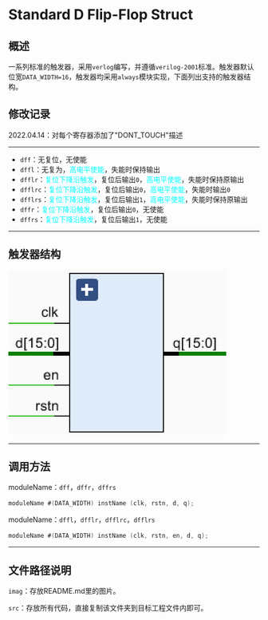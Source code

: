 # Standard D Flip-Flop Struct
## 概述

一系列标准的触发器，采用`verlog`编写，并遵循`verilog-2001`标准。触发器默认位宽`DATA_WIDTH=16`，触发器均采用`always`模块实现，下面列出支持的触发器结构。
## 修改记录
2022.04.14：对每个寄存器添加了"DONT_TOUCH"描述

---

- `dff`：无复位，无使能
- `dffl`：无复为，<font color=Aqua>高电平使能</font>，失能时保持输出
- `dfflr`：<font color=Aqua>复位下降沿触发</font>，复位后输出`0`，<font color=Aqua>高电平使能</font>，失能时保持原输出
- `dfflrc`：<font color=Aqua>复位下降沿触发</font>，复位后输出`0`，<font color=Aqua>高电平使能</font>，失能时输出`0`
- `dfflrs`：<font color=Aqua>复位下降沿触发</font>，复位后输出`1`，<font color=Aqua>高电平使能</font>，失能时保持原输出
- `dffr`：<font color=Aqua>复位下降沿触发</font>，复位后输出`0`，无使能
- `dffrs`：<font color=Aqua>复位下降沿触发</font>，复位后输出`1`，无使能

---

## 触发器结构
![image](image/D-Flip-Flop.png)

---

## 调用方法
moduleName：`dff`，`dffr`，`dffrs`
```verilog
moduleName #(DATA_WIDTH) instName (clk, rstn, d, q);
```
moduleName：`dffl`，`dfflr`，`dfflrc`，`dfflrs`
```verilog
moduleName #(DATA_WIDTH) instName (clk, rstn, en, d, q);
```
---

## 文件路径说明
`imag`：存放README.md里的图片。

`src`：存放所有代码，直接复制该文件夹到目标工程文件内即可。